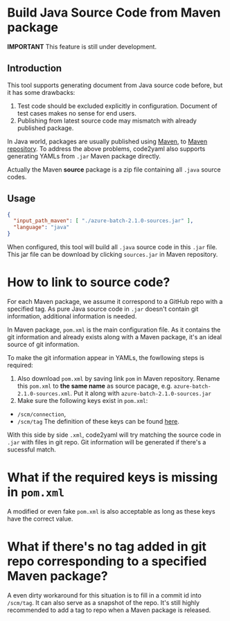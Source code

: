 # Build Java Source Code from Maven package
**IMPORTANT** This feature is still under development.

## Introduction
This tool supports generating document from Java source code before, but it has some drawbacks:
1. Test code should be excluded explicitly in configuration. Document of test cases makes no sense for end users.
2. Publishing from latest source code may mismatch with already published package.

In Java world, packages are usually published using [Maven](https://maven.apache.org/index.html), to [Maven repository](https://search.maven.org/#search%7Cga%7C1%7C). To address the above problems, code2yaml also supports generating YAMLs from `.jar` Maven package directly.

Actually the Maven **source** package is a zip file containing all `.java` source codes.

## Usage
```json
{
  "input_path_maven": [ "./azure-batch-2.1.0-sources.jar" ],
  "language": "java"
}
```
When configured, this tool will build all `.java` source code in this `.jar` file. This jar file can be download by clicking `sources.jar` in Maven repository.

# How to link to source code?
For each Maven package, we assume it correspond to a GitHub repo with a specified tag. As pure Java source code in `.jar` doesn't contain git information, additional information is needed.

In Maven package, `pom.xml` is the main configuration file. As it contains the git information and already exists along with a Maven package, it's an ideal source of git information.

To make the git information appear in YAMLs, the fowllowing steps is required:
1. Also download `pom.xml` by saving link `pom` in Maven repository. Rename this `pom.xml` to **the same name** as source pacage, e.g. `azure-batch-2.1.0-sources.xml`. Put it along with `azure-batch-2.1.0-sources.jar`
2. Make sure the following keys exist in `pom.xml`: 
  * `/scm/connection`,
  * `/scm/tag`
  The definition of these keys can be found [here](https://maven.apache.org/pom.html#SCM).

With this side by side `.xml`, code2yaml will try matching the source code in `.jar` with files in git repo. Git information will be generated if there's a sucessful match.

# What if the required keys is missing in `pom.xml`
A modified or even fake `pom.xml` is also acceptable as long as these keys have the correct value.

# What if there's no tag added in git repo corresponding to a specified Maven package?
A even dirty workaround for this situation is to fill in a commit id into `/scm/tag`. It can also serve as a snapshot of the repo. It's still highly recommended to add a tag to repo when a Maven package is released.